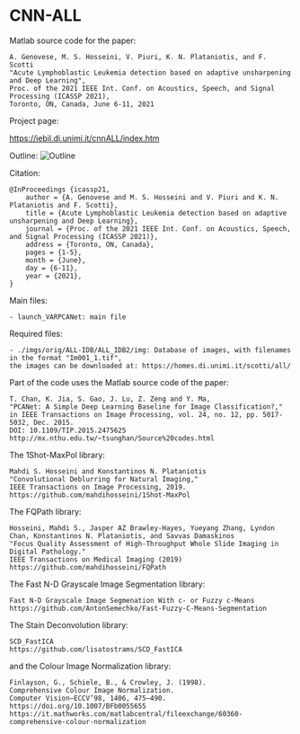 # CNN-ALL

Matlab source code for the paper:

	A. Genovese, M. S. Hosseini, V. Piuri, K. N. Plataniotis, and F. Scotti
    "Acute Lymphoblastic Leukemia detection based on adaptive unsharpening and Deep Learning", 
    Proc. of the 2021 IEEE Int. Conf. on Acoustics, Speech, and Signal Processing (ICASSP 2021), 
    Toronto, ON, Canada, June 6-11, 2021
	
Project page:

https://iebil.di.unimi.it/cnnALL/index.htm
    
Outline:
![Outline](https://iebil.di.unimi.it/cnnALL/imgs/outline_icassp21.jpg "Outline")

Citation:

	@InProceedings {icassp21,
        author = {A. Genovese and M. S. Hosseini and V. Piuri and K. N. Plataniotis and F. Scotti},
        title = {Acute Lymphoblastic Leukemia detection based on adaptive unsharpening and Deep Learning},
        journal = {Proc. of the 2021 IEEE Int. Conf. on Acoustics, Speech, and Signal Processing (ICASSP 2021)},
        address = {Toronto, ON, Canada},
        pages = {1-5},
        month = {June},
        day = {6-11},
        year = {2021},
    }

Main files:

	- launch_VARPCANet: main file

Required files:

	- ./imgs/orig/ALL-IDB/ALL_IDB2/img: Database of images, with filenames in the format "Im001_1.tif", 
    the images can be downloaded at: https://homes.di.unimi.it/scotti/all/

Part of the code uses the Matlab source code of the paper:

	T. Chan, K. Jia, S. Gao, J. Lu, Z. Zeng and Y. Ma, 
	"PCANet: A Simple Deep Learning Baseline for Image Classification?," 
	in IEEE Transactions on Image Processing, vol. 24, no. 12, pp. 5017-5032, Dec. 2015.
	DOI: 10.1109/TIP.2015.2475625
	http://mx.nthu.edu.tw/~tsunghan/Source%20codes.html

The 1Shot-MaxPol library:

	Mahdi S. Hosseini and Konstantinos N. Plataniotis 
	"Convolutional Deblurring for Natural Imaging," 
	IEEE Transactions on Image Processing, 2019.
	https://github.com/mahdihosseini/1Shot-MaxPol
	
The FQPath library:

	Hosseini, Mahdi S., Jasper AZ Brawley-Hayes, Yueyang Zhang, Lyndon Chan, Konstantinos N. Plataniotis, and Savvas Damaskinos
	"Focus Quality Assessment of High-Throughput Whole Slide Imaging in Digital Pathology." 
	IEEE Transactions on Medical Imaging (2019)
	https://github.com/mahdihosseini/FQPath
	
The Fast N-D Grayscale Image Segmentation library:

	Fast N-D Grayscale Image Segmenation With c- or Fuzzy c-Means
	https://github.com/AntonSemechko/Fast-Fuzzy-C-Means-Segmentation
	
The Stain Deconvolution library:

	SCD_FastICA
	https://github.com/lisatostrams/SCD_FastICA
	
and the Colour Image Normalization library:

	Finlayson, G., Schiele, B., & Crowley, J. (1998). 
	Comprehensive Colour Image Normalization. 
	Computer Vision—ECCV’98, 1406, 475–490. 
	https://doi.org/10.1007/BFb0055655
	https://it.mathworks.com/matlabcentral/fileexchange/60360-comprehensive-colour-normalization
	




